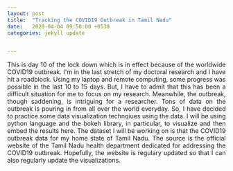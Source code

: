 ```yaml
---
layout: post
title:  "Tracking the COVID19 Outbreak in Tamil Nadu"
date:   2020-04-04 09:50:00 +0530
categories: jekyll update


---
```


<div style="text-align:justify">
<p>
This is day 10 of the lock down which is in effect because of the worldwide COVID19 outbreak. I'm in the last stretch of my doctoral research and I have hit a roadblock. Using my laptop and remote computing, some progress was possible in the last 10 to 15 days. But, I have to admit that this has been a difficult situation for me to focus on my research. Meanwhile, the outbreak, though saddening, is intriguing for a researcher. Tons of data on the outbreak is pouring in from all over the world everyday. So, I have decided to practice some data visualization technqiues using the data. I will be using python language and the bokeh library, in particular, to visualize and then embed the results here. The dataset I will be working on is that the COVID19 outbreak data for my home state of Tamil Nadu. The source is the official website of the Tamil Nadu health department dedicated for addressing the COVID19 outbreak. Hopefully, the website is regulary updated so that I can also regularly update the visualizations.
    
</p>
</div>